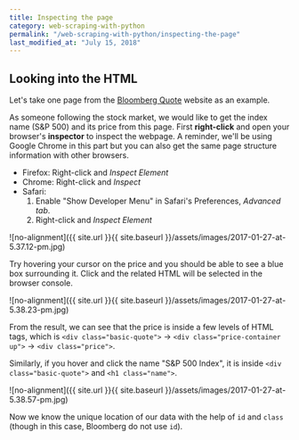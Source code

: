 ```yaml
---
title: Inspecting the page
category: web-scraping-with-python
permalink: "/web-scraping-with-python/inspecting-the-page"
last_modified_at: "July 15, 2018"
---
```


## Looking into the HTML

Let's take one page from the [Bloomberg Quote](http://www.bloomberg.com/quote/SPX:IND) website as an example.

As someone following the stock market, we would like to get the index name (S&P 500) and its price from this page. First **right-click** and open your browser's **inspector** to inspect the webpage. A reminder, we'll be using Google Chrome in this part but you can also get the same page structure information with other browsers.

* Firefox: Right-click and *Inspect Element*
* Chrome: Right-click and *Inspect*
* Safari: 
  1. Enable "Show Developer Menu" in Safari's Preferences, *Advanced tab*.
  2. Right-click and *Inspect Element*

![no-alignment]({{ site.url }}{{ site.baseurl }}/assets/images/2017-01-27-at-5.37.12-pm.jpg)

Try hovering your cursor on the price and you should be able to see a blue box surrounding it. Click and the related HTML will be selected in the browser console.

![no-alignment]({{ site.url }}{{ site.baseurl }}/assets/images/2017-01-27-at-5.38.23-pm.jpg)

From the result, we can see that the price is inside a few levels of HTML tags, which is `<div class="basic-quote">` → `<div class="price-container up">` → `<div class="price">`.

Similarly, if you hover and click the name "S&P 500 Index", it is inside `<div class="basic-quote">` and `<h1 class="name">`.

![no-alignment]({{ site.url }}{{ site.baseurl }}/assets/images/2017-01-27-at-5.38.57-pm.jpg)

Now we know the unique location of our data with the help of `id` and `class` (though in this case, Bloomberg do not use `id`).

